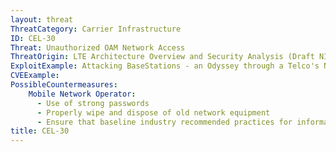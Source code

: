 ```yaml
---
layout: threat
ThreatCategory: Carrier Infrastructure
ID: CEL-30
Threat: Unauthorized OAM Network Access
ThreatOrigin: LTE Architecture Overview and Security Analysis (Draft NISTIR 8071) [^166]
ExploitExample: Attacking BaseStations - an Odyssey through a Telco's Network [^177]
CVEExample:
PossibleCountermeasures:
    Mobile Network Operator:
      - Use of strong passwords
      - Properly wipe and dispose of old network equipment
      - Ensure that baseline industry recommended practices for information system security are implemented and validated
title: CEL-30
---
```

